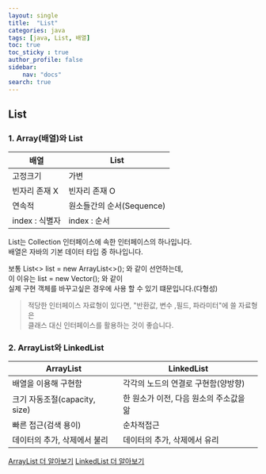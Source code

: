 ```yaml
---
layout: single
title:  "List"
categories: java
tags: [java, List, 배열]
toc: true
toc_sticky : true
author_profile: false
sidebar:
    nav: "docs"
search: true
---
```


## List

### 1. Array(배열)와 List

| 배열          | List               |
| ----------- | ------------------ |
| 고정크기        | 가변                 |
| 빈자리 존재 X    | 빈자리 존재 O           |
| 연속적         | 원소들간의 순서(Sequence) |
| index : 식별자 | index : 순서         |

  List는 Collection 인터페이스에 속한 인터페이스의 하나입니다.  
  배열은 자바의 기본 데이터 타입 중 하나입니다.  

보통 List<> list = new ArrayList<>(); 와 같이 선언하는데,  
이 이유는 list = new Vector(); 와 같이  
실제 구현 객체를 바꾸고싶은 경우에 사용 할 수 있기 떄문입니다.(다형성)  

> 적당한 인터페이스 자료형이 있다면, "반환값, 변수 ,필드, 파라미터"에 쓸 자료형은  
> 클래스 대신 인터페이스를 활용하는 것이 좋습니다.

### 2. ArrayList와 LinkedList

| ArrayList               | LinkedList              |
| ----------------------- | ----------------------- |
| 배열을 이용해 구현함             | 각각의 노드의 연결로 구현함(양방향)    |
| 크기 자동조절(capacity, size) | 한 원소가 이전, 다음 원소의 주소값을 앎 |
| 빠른 접근(검색 용이)            | 순차적접근                   |
| 데이터의 추가, 삭제에서 불리        | 데이터의 추가, 삭제에서 유리        |

[ArrayList 더 알아보기](https://psychoria.tistory.com/765)
[LinkedList 더 알아보기](https://psychoria.tistory.com/767)